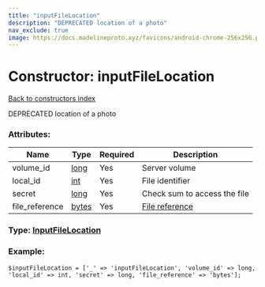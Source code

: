 ```yaml
---
title: "inputFileLocation"
description: "DEPRECATED location of a photo"
nav_exclude: true
image: https://docs.madelineproto.xyz/favicons/android-chrome-256x256.png
---
```

# Constructor: inputFileLocation  
[Back to constructors index](/API_docs/constructors/index.html)



DEPRECATED location of a photo

### Attributes:

| Name     |    Type       | Required | Description |
|----------|---------------|----------|-------------|
|volume\_id|[long](/API_docs/types/long.html) | Yes|Server volume|
|local\_id|[int](/API_docs/types/int.html) | Yes|File identifier|
|secret|[long](/API_docs/types/long.html) | Yes|Check sum to access the file|
|file\_reference|[bytes](/API_docs/types/bytes.html) | Yes|[File reference](https://core.telegram.org/api/file_reference)|



### Type: [InputFileLocation](/API_docs/types/InputFileLocation.html)


### Example:

```
$inputFileLocation = ['_' => 'inputFileLocation', 'volume_id' => long, 'local_id' => int, 'secret' => long, 'file_reference' => 'bytes'];
```  
